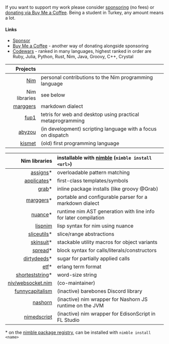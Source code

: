 If you want to support my work please consider [sponsoring](https://github.com/sponsors/metagn/) (no fees) or [donating via Buy Me a Coffee](https://www.buymeacoffee.com/metagn). Being a student in Turkey, any amount means a lot.


#### Links

* [Sponsor](https://github.com/sponsors/metagn/)
* [Buy Me a Coffee](https://www.buymeacoffee.com/metagn) - another way of donating alongside sponsoring
* [Codewars](https://www.codewars.com/users/metagn) - ranked in many languages, highest ranked in order are Ruby, Julia, Python, Rust, Nim, Java, Groovy, C++, Crystal

| Projects | |
| --: | :-- |
| [Nim](https://github.com/nim-lang/Nim/pulls?q=is%3Apr+author%3Ametagn+is%3Amerged) | personal contributions to the Nim programming language |
| Nim libraries | see below |
| [marggers](https://github.com/metagn/marggers) | markdown dialect |
| [fup1](https://github.com/metagn/fup1) | tetris for web and desktop using practical metaprogramming |
| [abyzou](https://github.com/metagn/abyzou) | (in development) scripting language with a focus on dispatch |
| [kismet](https://github.com/metagn/kismet) | (old) first programming language |

| Nim libraries | installable with [nimble](https://github.com/nim-lang/nimble) (`nimble install <url>`) | 
| --: | :-- |
| [assigns](https://github.com/metagn/assigns)* | overloadable pattern matching |
| [applicates](https://github.com/metagn/applicates)* | first-class templates/symbols |
| [grab](https://github.com/metagn/grab)* | inline package installs (like groovy @Grab) |
| [marggers](https://github.com/metagn/marggers)* | portable and configurable parser for a markdown dialect |
| [nuance](https://github.com/metagn/nuance)* | runtime nim AST generation with line info for later compilation |
| [lispnim](https://github.com/metagn/lispnim) | lisp syntax for nim using nuance | 
| [sliceutils](https://github.com/metagn/sliceutils)* | slice/range abstractions |
| [skinsuit](https://github.com/metagn/skinsuit)* | stackable utility macros for object variants |
| [spread](https://github.com/metagn/spread)* | block syntax for calls/literals/constructors |
| [dirtydeeds](https://github.com/metagn/dirtydeeds)* | sugar for partially applied calls |
| [etf](https://github.com/metagn/etf)* | erlang term format |
| [shorteststring](https://github.com/metagn/shorteststring)* | word-size string |
| [niv/websocket.nim](https://github.com/niv/websocket.nim) | (co-maintainer) |
| [funnycapitalism](https://github.com/metagn/funnycapitalism) | (inactive) barebones Discord library |
| [nashorn](https://github.com/metagn/nimnashorn) | (inactive) nim wrapper for Nashorn JS runtime on the JVM |
| [nimedscript](https://github.com/metagn/NimEdScript) | (inactive) nim wrapper for EdisonScript in FL Studio |

\* on the [nimble package registry](https://github.com/nim-lang/packages), can be installed with `nimble install <name>`
